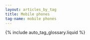 ```yaml
---
layout: articles_by_tag
title: Mobile phones
tag-name: mobile phones
---
```


{% include auto_tag_glossary.liquid %}
